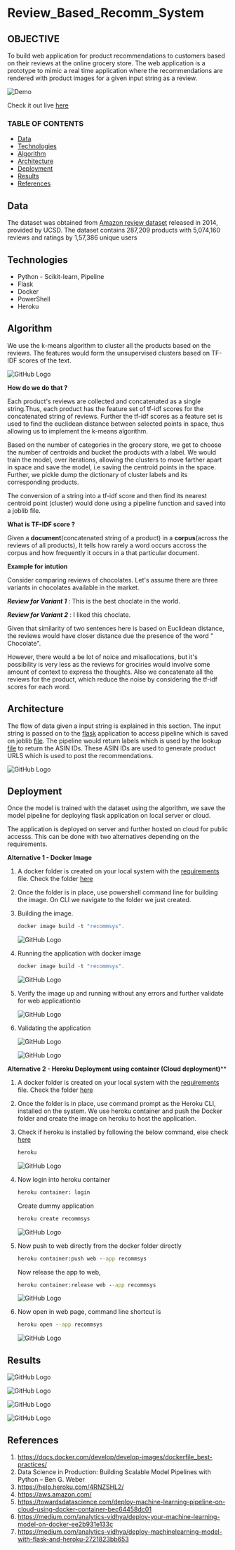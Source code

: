# Review_Based_Recomm_System

## OBJECTIVE

To build web application for product recommendations to customers based on their reviews at the online grocery store. The web application is a prototype to mimic a real time application where the recommendations are rendered with product images for a given input string as a review.


![Demo](Demo/demo.gif)

Check it out live [here](https://productrecsystem.herokuapp.com/)

### TABLE OF CONTENTS
* [Data](#data)
* [Technologies](#technologies)
* [Algorithm](#algorithm)
* [Architecture](#architecture)
* [Deployment](#deployment)
* [Results](#results)
* [References](#references)

## Data

The dataset was obtained from [Amazon review dataset](https://nijianmo.github.io/amazon/index.html) released in 2014, provided by UCSD. The dataset contains 287,209 products with 5,074,160 reviews and ratings by 1,57,386 unique users

## Technologies
* Python - Scikit-learn, Pipeline
* Flask 
* Docker
* PowerShell
* Heroku

## Algorithm

We use the k-means algorithm to cluster all the products based on the reviews. The features would form the unsupervised clusters based on TF-IDF scores of the text.

![GitHub Logo](Images/Kmeans.png) 

**How do we do that ?**

Each product's reviews are collected and concatenated as a single string.Thus, each product has the feature set of tf-idf scores for the concatenated string of reviews. Further the tf-idf scores as a feature set is used to find the euclidean distance between selected points in space, thus allowing us to implement the k-means algorithm.

Based on the number of categories in the grocery store, we get to choose the number of centroids and bucket the products with a label. We would train the model, over iterations, allowing the clusters to move farther apart in space and save the model, i.e saving the centroid points in the space. Further, we pickle dump the dictionary of cluster labels and its corresponding products.

The conversion of a string into a tf-idf score and then find its nearest centroid point (cluster) would done using a pipeline function and saved into a joblib file.

**What is TF-IDF score ?**

Given a **document**(concatenated string of a product) in a **corpus**(across the reviews of all products), It tells how rarely a word occurs accross the corpus and how frequently it occurs in a that particular document.

**Example for intution**

Consider comparing reviews of chocolates. Let's assume there are three variants in chocolates available in the market. 

***Review for Variant 1*** : This is the best choclate in the world.

***Review for Variant 2*** : I liked this choclate.

Given that similarity of two sentences here is based on Euclidean distance, the reviews would have closer distance due the presence of the word " Chocolate". 

However, there would a be lot of noice and misallocations, but it's possibility is very less as the reviews for grociries would involve some amount of context to express the thoughts. Also we concatenate all the reviews for the product, which reduce the noise by considering the tf-idf scores for each word.

   
## Architecture

The flow of data given a input string is explained in this section. The input string is passed on to the [flask](Docker/webapp.py) application to access pipeline which is saved on joblib [file](Docker/model_pipeline.joblib). The pipeline would return labels which is used by the lookup [file](Docker/product_lkp.pickle1) to return the ASIN IDs. These ASIN IDs are used to generate product URLS which is used to post the recommendations.


![GitHub Logo](Images/arch.PNG)

     	 
## Deployment

Once the model is trained with the dataset using the algorithm, we save the model pipeline for deploying flask application on local server or cloud.

The application is deployed on server and further hosted on cloud for public accesss. This can be done with two alternatives depending on the requirements.

**Alternative 1 - Docker Image**

1. A docker folder is created on your local system with the [requirements](Docker/Dockerfile) file. Check the folder [here](Docker)

2. Once the folder is in place, use powershell command line for building the image. On CLI we navigate to the folder we just created.

3. Building the image.

   ``` powershell
   docker image build -t "recommsys".
   ```
   ![GitHub Logo](Images/docker_img1.JPG)

4. Running the application with docker image

   ``` powershell
   docker image build -t "recommsys".
   ```
   ![GitHub Logo](Images/docker_img2.JPG)
 
5. Verify the image up and running without any errors and further validate for web applicationtio

   ![GitHub Logo](Images/docker_img3.JPG)
   

6. Validating the application

   ![GitHub Logo](Images/docker_test1.JPG)

   ![GitHub Logo](Images/docker_test2.JPG)   

**Alternative 2 - Heroku Deployment using container (Cloud deployment)****

1. A docker folder is created on your local system with the [requirements](Docker/Dockerfile) file. Check the folder [here](Docker)

2. Once the folder is in place, use command prompt as the Heroku CLI, installed on the system. We use heroku container and push the Docker folder and create the image on heroku to host the application.

3. Check if heroku is installed by following the below command, else check [here](https://devcenter.heroku.com/articles/heroku-cli)
   ``` cmd
   heroku
   ```
   ![GitHub Logo](Images/heroku_dep1.JPG)

4. Now login into heroku container

   ``` cmd
   heroku container: login
   ```
   
   Create dummy application
   
   ``` cmd
   heroku create recommsys
   ```
   
   ![GitHub Logo](Images/heroku_dummy_app.JPG)
 
5. Now push to web directly from the docker folder directly
   
   ``` cmd
   heroku container:push web --app recommsys
   ```
   
   Now release the app to web,
   
   ``` cmd
   heroku container:release web --app recommsys
   ```
   
   ![GitHub Logo](Images/heroku_push_deploy_web.JPG)

6. Now open in web page, command line shortcut is 
   
   ``` cmd
   heroku open --app recommsys
   ```   
   
   ![GitHub Logo](Images/heroku_open_url_shortcut.JPG)

## Results

 ![GitHub Logo](Images/pic1.png)
 
 ![GitHub Logo](Images/pic2.png)
  
 ![GitHub Logo](Images/pic3.png)
  
 ![GitHub Logo](Images/pic4.png)   

## References

1. https://docs.docker.com/develop/develop-images/dockerfile_best-practices/
2. Data Science in Production: Building Scalable Model Pipelines with Python – Ben G. Weber 
3. https://help.heroku.com/4RNZSHL2/
4. https://aws.amazon.com/
5. https://towardsdatascience.com/deploy-machine-learning-pipeline-on-cloud-using-docker-container-bec64458dc01
6. https://medium.com/analytics-vidhya/deploy-your-machine-learning-model-on-docker-ee2b931e133c
7. https://medium.com/analytics-vidhya/deploy-machinelearning-model-with-flask-and-heroku-2721823bb653


